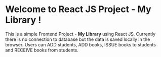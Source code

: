 # Welcome to React JS Project - My Library !

This is a simple Frontend Project - **My Library** using React JS. Currently there is no connection to database but the data is saved locally in the browser. Users can ADD students, ADD books, ISSUE books to students and RECEIVE books from students.
